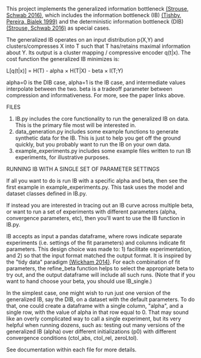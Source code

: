 This project implements the generalized information bottleneck [(Strouse, Schwab 2016)](https://arxiv.org/abs/1604.00268), which includes the information bottleneck (IB) [(Tishby, Pereira, Bialek 1999)](http://www.cs.huji.ac.il/labs/learning/Papers/allerton.pdf) and the deterministic information bottleneck (DIB) [(Strouse, Schwab 2016)](https://arxiv.org/abs/1604.00268) as special cases.

The generalized IB operates on an input distribution p(X,Y) and clusters/compresses X into T such that T has/retains maximal information about Y. Its output is a cluster mapping / compressive encoder q(t|x). The cost function the generalized IB minimizes is:

L[q(t|x)] = H(T) - alpha × H(T|X) - beta × I(T;Y)

alpha=0 is the DIB case, alpha=1 is the IB case, and intermediate values interpolate between the two. beta is a tradeoff parameter between compression and informativeness. For more, see the paper links above.

FILES
 
1) IB.py includes the core functionality to run the generalized IB on data. This is the primary file most will be interested in.
2) data_generation.py includes some example functions to generate synthetic data for the IB. This is just to help you get off the ground quickly, but you probably want to run the IB on your own data.
3) example_experiments.py includes some example files written to run IB experiments, for illustrative purposes.

RUNNING IB WITH A SINGLE SET OF PARAMETER SETTINGS

If all you want to do is run IB with a specific alpha and beta, then see the first example in example_experiments.py. This task uses the model and dataset classes defined in IB.py.

If instead you are interested in tracing out an IB curve across multiple beta, or want to run a set of experiments with different parameters (alpha, convergence parameters, etc), then you'll want to use the IB function in IB.py.

IB accepts as input a pandas dataframe, where rows indicate separate experiments (i.e. settings of the fit parameters) and columns indicate fit parameters. This design choice was made to: 1) facilitate experimentation, and 2) so that the input format matched the output format. It is inspired by the "tidy data" paradigm [(Wickham 2014)](http://vita.had.co.nz/papers/tidy-data.pdf). For each combination of fit parameters, the refine_beta function helps to select the appropriate beta to try out, and the output dataframe will include all such runs. (Note that if you want to hand choose your beta, you should use IB_single.)

In the simplest case, one might wish to run just one version of the generalized IB, say the DIB, on a dataset with the default parameters. To do that, one could create a dataframe with a single column, "alpha", and a single row, with the value of alpha in that row equal to 0. That may sound like an overly complicated way to call a single experiment, but its very helpful when running dozens, such as: testing out many versions of the generalized IB (alpha) over different initializations (p0) with different convergence conditions (ctol_abs, ctol_rel, zeroLtol).

See documentation within each file for more details.
